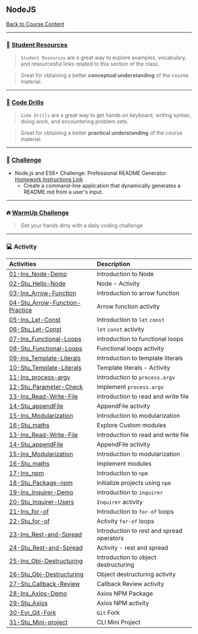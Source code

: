 ## NodeJS
[Back to Course Content](../../README.md)

-----
### :book: **[Student Resources](student-resources/README.md)**

> `Student Resources` are a great way to explore examples, vocabulary, and resourcesful links related to this section of the class.

> Great for obtaining a better **conceptual understanding** of the course material. 

------
### :dart: **[Code Drills](code-drills/README.md)**

> `Code Drills` are a great way to get hands on keyboard, writing syntax, doing work, and encountering problem sets. 

> Great for obtaining a better **practical understanding** of the course material. 

-----
### :pencil: **[Challenge](challenge/README.md)**

- Node.js and ES6+ Challenge: Professional README Generator
[Homework Instructions Link](challenge/README.md)
    * Create a command-line application that dynamically generates a README.md from a user's input.


-----

### :fire: **[WarmUp Challenge](warm-up-challenge)**

> Get your hands dirty with a daily coding challenge

-----

### :computer: Activity

|  Activities |  Description |
|:--	|:--
|[01-Ins_Node-Demo](activities/01-Ins_Node-Demo)| Introduction to Node |
|[02-Stu_Hello-Node](activities/02-Stu_Hello-Node)| Node - Activity |
|[03-Ins_Arrow-Function](activities/03-Ins_Arrow-Function)| Introduction to arrow function |
|[04-Stu_Arrow-Function-Practice](activities/04-Stu_Arrow-Function-Practice)| Arrow function activity |
|[05-Ins_Let-Const](activities/05-Ins_Let-Const)| Introduction to `let` `const` |
|[06-Stu_Let-Const](activities/06-Stu_Let-Const)| `let` `const` activity |
|[07-Ins_Functional-Loops](activities/07-Ins_Functional-Loops)| Introduction to functional loops |
|[08-Stu_Functional-Loops](activities/08-Stu_Functional-Loops)| Functional loops activity |
|[09-Ins_Template-Literals](activities/09-Ins_Template-Literals)| Introduction to template literals |
|[10-Stu_Template-Literals](activities/10-Stu_Template-Literals)| Template literals - Activity |
|[11-Ins_process-argv](activities/11-Ins_process-argv)| Introduction to `process.argv` |
|[12-Stu_Parameter-Check](activities/12-Stu_Parameter-Check)| Implement `process.argv` |
|[13-Ins_Read-Write-File](activities/13-Ins_Read-Write-File)| Introduction to read and write file |
|[14-Stu_appendFile](activities/14-Stu_appendFile)| AppendFile activity |
|[15-Ins_Modularization](activities/15-Ins_Modularization)| Introduction to modularization |
|[16-Stu_maths](activities/16-Stu_maths)| Explore Custom modules |
|[13-Ins_Read-Write-File](activities/13-Ins_Read-Write-File)| Introduction to read and write file |
|[14-Stu_appendFile](activities/14-Stu_appendFile)| AppendFile activity |
|[15-Ins_Modularization](activities/15-Ins_Modularization)| Introduction to modularization |
|[16-Stu_maths](activities/16-Stu_maths)| Implement modules |
|[17-Ins_npm](activities/17-Ins_npm)| Introduction to `npm` |
|[18-Stu_Package-npm](activities/18-Stu_Package-npm)| Initialize projects using `npm` |
|[19-Ins_Inquirer-Demo](activities/19-Ins_Inquirer-Demo)| Introduction to `inquirer` |
|[20-Stu_Inquirer-Users](activities/20-Stu_Inquirer-Users)| `Inquirer` activity |
|[21-Ins_for-of](activities/21-Ins_for-of)| Introduction to `for-of` loops |
|[22-Stu_for-of](activities/22-Stu_for-of)| Activity `for-of` loops |
|[23-Ins_Rest-and-Spread](activities/23-Ins_Rest-and-Spread)| Introduction to rest and spread operators |
|[24-Stu_Rest-and-Spread](activities/24-Stu_Rest-and-Spread)| Activity - rest and spread |
|[25-Ins_Obj-Destructuring](activities/25-Ins_Obj-Destructuring)| Introduction to object destructuring |
|[26-Stu_Obj-Destructuring](activities/26-Stu_Obj-Destructuring)| Object destructuring activity |
|[27-Stu_Callback-Review](activities/27-Stu_Callback-Review)| Callback Review activity |
|[28-Ins_Axios-Demo](activities/28-Ins_Axios-Demo)| Axios NPM Package |
|[29-Stu_Axios](activities/29-Stu_Axios)| Axios NPM activity |
|[30-Evr_Git-Fork](activities/30-Evr_Git-Fork)| `Git` Fork |
|[31-Stu_Mini-project](activities/31-Stu_Mini-project)| CLI Mini Project |



